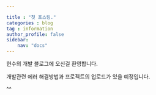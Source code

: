 ```yaml
---

title : "첫 포스팅."
categories : blog
tag : information
author_profile: false 
sidebar:
    nav: "docs" 
---
```


현수의 개발 블로그에 오신걸 환영합니다.

개발관련 에러 해결방법과 프로젝트의 업로드가 있을 예정입니다.

^^





